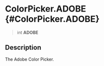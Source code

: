 ColorPicker.ADOBE {#ColorPicker.ADOBE}
=================

> int **ADOBE**

Description
-----------

The Adobe Color Picker.
